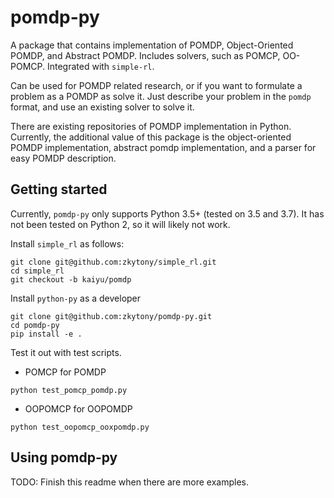 # pomdp-py

A package that contains implementation of POMDP, Object-Oriented POMDP, and Abstract POMDP.
Includes solvers, such as POMCP, OO-POMCP. Integrated with `simple-rl`. 

Can be used for POMDP related research, or if you want to formulate a problem as a POMDP as solve it.
Just describe your problem in the `pomdp` format, and use an existing solver to solve it.

There are existing repositories of POMDP implementation in Python. Currently, the additional value of this package
is the object-oriented POMDP implementation, abstract pomdp implementation, and a parser for easy POMDP description.

## Getting started

Currently, `pomdp-py` only supports Python 3.5+ (tested on 3.5 and 3.7).
It has not been tested on Python 2, so it will likely not work.


Install `simple_rl` as follows:
```
git clone git@github.com:zkytony/simple_rl.git
cd simple_rl
git checkout -b kaiyu/pomdp
```

Install `python-py` as a developer
```
git clone git@github.com:zkytony/pomdp-py.git
cd pomdp-py
pip install -e .
```

Test it out with test scripts.

* POMCP for POMDP
```
python test_pomcp_pomdp.py
```

* OOPOMCP for OOPOMDP
```
python test_oopomcp_ooxpomdp.py
```

## Using pomdp-py
TODO: Finish this readme when there are more examples.
